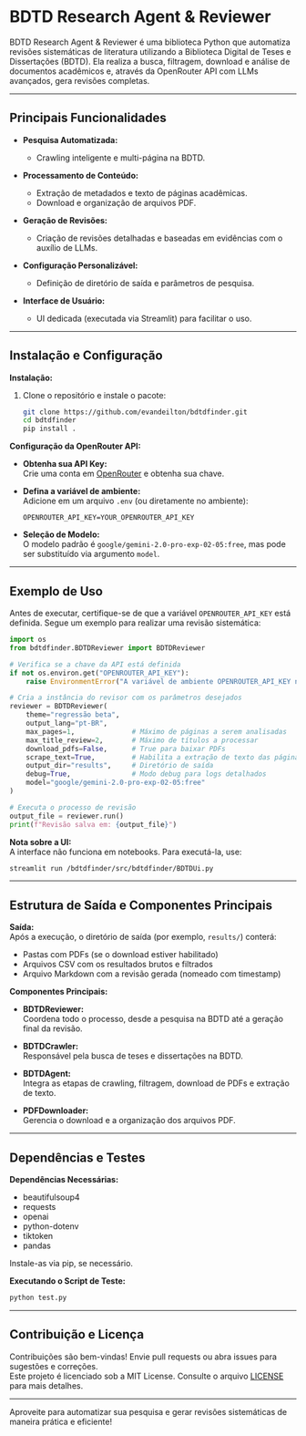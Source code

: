 # BDTD Research Agent & Reviewer

BDTD Research Agent & Reviewer é uma biblioteca Python que automatiza revisões sistemáticas de literatura utilizando a Biblioteca Digital de Teses e Dissertações (BDTD). Ela realiza a busca, filtragem, download e análise de documentos acadêmicos e, através da OpenRouter API com LLMs avançados, gera revisões completas.

---

## Principais Funcionalidades

- **Pesquisa Automatizada:**  
  - Crawling inteligente e multi-página na BDTD.

- **Processamento de Conteúdo:**  
  - Extração de metadados e texto de páginas acadêmicas.  
  - Download e organização de arquivos PDF.

- **Geração de Revisões:**  
  - Criação de revisões detalhadas e baseadas em evidências com o auxílio de LLMs.

- **Configuração Personalizável:**  
  - Definição de diretório de saída e parâmetros de pesquisa.

- **Interface de Usuário:**  
  - UI dedicada (executada via Streamlit) para facilitar o uso.

---

## Instalação e Configuração

**Instalação:**

1. Clone o repositório e instale o pacote:
   ```bash
   git clone https://github.com/evandeilton/bdtdfinder.git
   cd bdtdfinder
   pip install .
   ```
   
**Configuração da OpenRouter API:**

- **Obtenha sua API Key:**  
  Crie uma conta em [OpenRouter](https://openrouter.ai/) e obtenha sua chave.

- **Defina a variável de ambiente:**  
  Adicione em um arquivo `.env` (ou diretamente no ambiente):
  ```
  OPENROUTER_API_KEY=YOUR_OPENROUTER_API_KEY
  ```
  
- **Seleção de Modelo:**  
  O modelo padrão é `google/gemini-2.0-pro-exp-02-05:free`, mas pode ser substituído via argumento `model`.

---

## Exemplo de Uso

Antes de executar, certifique-se de que a variável `OPENROUTER_API_KEY` está definida. Segue um exemplo para realizar uma revisão sistemática:

```python
import os
from bdtdfinder.BDTDReviewer import BDTDReviewer

# Verifica se a chave da API está definida
if not os.environ.get("OPENROUTER_API_KEY"):
    raise EnvironmentError("A variável de ambiente OPENROUTER_API_KEY não está definida.")

# Cria a instância do revisor com os parâmetros desejados
reviewer = BDTDReviewer(
    theme="regressão beta",
    output_lang="pt-BR",
    max_pages=1,              # Máximo de páginas a serem analisadas
    max_title_review=2,       # Máximo de títulos a processar
    download_pdfs=False,      # True para baixar PDFs
    scrape_text=True,         # Habilita a extração de texto das páginas
    output_dir="results",     # Diretório de saída
    debug=True,               # Modo debug para logs detalhados
    model="google/gemini-2.0-pro-exp-02-05:free"
)

# Executa o processo de revisão
output_file = reviewer.run()
print(f"Revisão salva em: {output_file}")
```

**Nota sobre a UI:**  
A interface não funciona em notebooks. Para executá-la, use:
```bash
streamlit run /bdtdfinder/src/bdtdfinder/BDTDUi.py
```

---

## Estrutura de Saída e Componentes Principais

**Saída:**  
Após a execução, o diretório de saída (por exemplo, `results/`) conterá:
- Pastas com PDFs (se o download estiver habilitado)
- Arquivos CSV com os resultados brutos e filtrados
- Arquivo Markdown com a revisão gerada (nomeado com timestamp)

**Componentes Principais:**

- **BDTDReviewer:**  
  Coordena todo o processo, desde a pesquisa na BDTD até a geração final da revisão.

- **BDTDCrawler:**  
  Responsável pela busca de teses e dissertações na BDTD.

- **BDTDAgent:**  
  Integra as etapas de crawling, filtragem, download de PDFs e extração de texto.

- **PDFDownloader:**  
  Gerencia o download e a organização dos arquivos PDF.

---

## Dependências e Testes

**Dependências Necessárias:**
- beautifulsoup4
- requests
- openai
- python-dotenv
- tiktoken
- pandas

Instale-as via pip, se necessário.

**Executando o Script de Teste:**
```bash
python test.py
```

---

## Contribuição e Licença

Contribuições são bem-vindas! Envie pull requests ou abra issues para sugestões e correções.  
Este projeto é licenciado sob a MIT License. Consulte o arquivo [LICENSE](LICENSE) para mais detalhes.

---

Aproveite para automatizar sua pesquisa e gerar revisões sistemáticas de maneira prática e eficiente!
